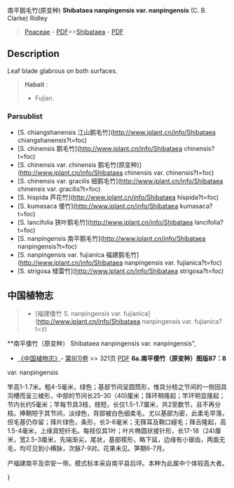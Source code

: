 南平鹅毛竹(原变种) **Shibataea nanpingensis var. nanpingensis** (C. B. Clarke) Ridley

> [Poaceae](http://www.iplant.cn/info/Poaceae?t=foc) - [PDF](http://www.iplant.cn/foc/pdf/Poaceae.pdf)>>[Shibataea](http://www.iplant.cn/info/Shibataea?t=foc) - [PDF](http://www.iplant.cn/foc/pdf/Shibataea.pdf)

## Description

Leaf blade glabrous on both surfaces.


> **Habait** : 
>* Fujian.

### Parsublist

* [S.  chiangshanensis  江山鹅毛竹](http://www.iplant.cn/info/Shibataea chiangshanensis?t=foc)
* [S.  chinensis  鹅毛竹](http://www.iplant.cn/info/Shibataea chinensis?t=foc)
* [S.  chinensis var. chinensis  鹅毛竹(原变种)](http://www.iplant.cn/info/Shibataea chinensis var. chinensis?t=foc)
* [S.  chinensis var. gracilis  细鹅毛竹](http://www.iplant.cn/info/Shibataea chinensis var. gracilis?t=foc)
* [S.  hispida  芦花竹](http://www.iplant.cn/info/Shibataea hispida?t=foc)
* [S.  kumasaca  倭竹](http://www.iplant.cn/info/Shibataea kumasaca?t=foc)
* [S.  lancifolia  狭叶鹅毛竹](http://www.iplant.cn/info/Shibataea lancifolia?t=foc)
* [S.  nanpingensis  南平鹅毛竹](http://www.iplant.cn/info/Shibataea nanpingensis?t=foc)
* [S.  nanpingensis var. fujianica  福建鹅毛竹](http://www.iplant.cn/info/Shibataea nanpingensis var. fujianica?t=foc)
* [S.  strigosa  矮雷竹](http://www.iplant.cn/info/Shibataea strigosa?t=foc)

## 中国植物志

> * [福建倭竹  S.  nanpingensis var. fujianica](http://www.iplant.cn/info/Shibataea nanpingensis var. fujianica?t=z)


**南平倭竹（原变种） Shibataea nanpingensis var. nanpingensis",


* [《中国植物志》](http://www.iplant.cn/frps)- [第9(1)卷](http://www.iplant.cn/frps/vol/9(1)) >> 321页 [PDF](http://www.iplant.cn/frps/pdf/9(1)/321.pdf)
**6a.南平倭竹（原变种）图版87：8**

var. nanpingensis

竿高1-1.7米。粗4-5毫米，绿色；基部节间呈圆筒形，惟具分枝之节间的一侧因具沟槽而呈三棱形，中部的节间长25-30（40)厘米；箨环稍隆起；竿环明显隆起；节内长约5毫米；竿每节具3枝，枝短，长仅1.5-1.7厘米，共2至数节，且不再分枝。捧鞘短于其节间，淡绿色，背部被白色细柔毛，尤以基部为密，此柔毛早落，但毛基仍存留；箨片绿色，条形，长3-6毫米；无箨耳及鞘口繸毛；箨舌隆起，高1.5-4毫米，上缘具短纤毛。每枝仅具1叶；叶片椭圆状披针形，长17-18（24)厘米，宽2.5-3厘米，先端渐尖，尾状，基部楔形，略下延，边缘有小锯齿，两面无毛，均可见到小横脉，次脉7-9对。花果未见。笋期6-7月。

产福建南平及崇安一带。模式标本采自南平县后坪。本种为此属中个体较高大者。

}